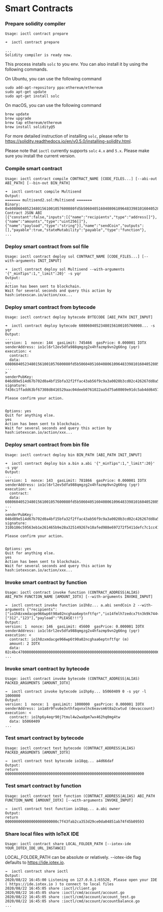 # Smart Contracts

### Prepare solidity compiler <a id="prepare-solidity-compiler"></a>

`Usage: ioctl contract prepare`

```text
➜  ioctl contract prepare

...
Solidity compiler is ready now.

```

This process installs `solc` to you env. You can also install it by using the following commands.

On Ubuntu, you can use the following command

```text
sudo add-apt-repository ppa:ethereum/ethereum
sudo apt-get update
sudo apt-get install solc
```

On macOS, you can use the following command

```text
brew update
brew upgrade
brew tap ethereum/ethereum
brew install solidity@5

```

For more detailed instruction of installing `solc`, please refer to https://solidity.readthedocs.io/en/v0.5.0/installing-solidity.html.

Please note that `ioctl` currently supports `solc` `4.x` and `5.x`. Please make sure you install the current version.

### Compile smart contract <a id="compile-smart-contract"></a>

`Usage: ioctl contract compile CONTRACT_NAME [CODE_FILES...] [--abi-out ABI_PATH] [--bin-out BIN_PATH]`

```text
➜  ioctl contract compile Multisend
Output:
======= multisend2.sol:Multisend =======
Binary:
0x608060405234801561001057600080fd5b5060405160408061096483398101604052805160209091015160008054600160a060020a03191633179055600191909155600255610911806100536000396000f30060806...
Contract JSON ABI
[{"constant":false,"inputs":[{"name":"recipients","type":"address[]"},{"name":"amounts","type":"uint256[]"},{"name":"payload","type":"string"}],"name":"sendCoin","outputs":[],"payable":true,"stateMutability":"payable","type":"function"},
...
```

### Deploy smart contract from sol file <a id="deploy-smart-contract-from-sol-file"></a>

`Usage: ioctl contract deploy sol CONTRACT_NAME [CODE_FILES...] [--with-arguments INIT_INPUT]`

```text
➜  ioctl contract deploy sol Multisend --with-arguments '{"_minTips":1,"_limit":20}' -s yqr
Output:
...
Action has been sent to blockchain.
Wait for several seconds and query this action by hash:iotexscan.io/action/xxx...
```

### Deploy smart contract from bytecode

`Usage: ioctl contract deploy bytecode BYTECODE [ABI_PATH INIT_INPUT]`

```text
➜  ioctl contract deploy bytecode 60806040523480156100105760008... -s yqr
Output:
...
version: 1  nonce: 144  gasLimit: 745466  gasPrice: 0.000001 IOTX
senderAddress: io1cl6rl2ev5dfa988qmgzg2x4hfazmp9vn2g66ng (yqr)
execution: <
  contract:
  data: 608060405234801561001057600080fd5b5060405160408061096483398101604052805160209091015160008054600160a060020a03191633179055600191909155600255610911806100536000396000f300608060405260043610
...
>
senderPubKey: 046d89e514d67b702d0a4bf15bfa32f2ffac43ab56f9c9a3a0020b3cd02c426267dd8a5a03bca5c2fe2487fd0e1539b8d25053ba1fc9db83684ea7a33b70f936f7
signature: f436c1ffadd63bf67308d8416529aac04deeb0761022aa5d75a60869e91dc5ab4dd64576d82ffe1a40e569450c6463accbbe2b9cf9251b0577419f6a6995e48800

Please confirm your action.


Options: yes
Quit for anything else.
yes
Action has been sent to blockchain.
Wait for several seconds and query this action by hash:iotexscan.io/action/xxx...

```

### Deploy smart contract from bin file <a id="deploy-smart-contract-from-bin-file"></a>

`Usage: ioctl contract deploy bin BIN_PATH [ABI_PATH INIT_INPUT]`

```text
➜  ioctl contract deploy bin a.bin a.abi '{"_minTips":1,"_limit":20}' -s yqr
Output:
...
version: 1  nonce: 143  gasLimit: 781866  gasPrice: 0.000001 IOTX
senderAddress: io1cl6rl2ev5dfa988qmgzg2x4hfazmp9vn2g66ng (yqr)
execution: <
  contract:
  data: 608060405234801561001057600080fd5b5060405160408061096483398101604052805160209091015160008054600160a060020a03191633179055600191909155600255610911806100536000396000f300608060405260043610
...
>
senderPubKey: 046d89e514d67b702d0a4bf15bfa32f2ffac43ab56f9c9a3a0020b3cd02c426267dd8a5a03bca5c2fe2487fd0e1539b8d25053ba1fc9db83684ea7a33b70f936f7
signature: 310b186c59563eb1e261465b9e28a325149267e10afed988e697272f5411defc7c1cc419f01c6fbb45e4fbb2f50bcdbfb63fec7bd5e1a0f9ec43d6fcc286462a01

Please confirm your action.


Options: yes
Quit for anything else.
yes
Action has been sent to blockchain.
Wait for several seconds and query this action by hash:iotexscan.io/action/xxx...
```

### Invoke smart contract by function

`Usage: ioctl contract invoke function (CONTRACT_ADDRESS|ALIAS) ABI_PATH FUNCTION_NAME [AMOUNT_IOTX] [--with-arguments INVOKE_INPUT]`

```text
→  ioctl contract invoke function io1h8z... a.abi sendCoin 2 --with-arguments {"recipients":["io1h8zxmdacge966wp6t90a02ncghaa6eptnftfqr","io14fmlh7zedcx7tn3k9k744v54nxnv8zky86tjhj"],"amounts":["312","123"],"payload":"PLEASE!!!"}
Output:
version: 1  nonce: 146  gasLimit: 45600  gasPrice: 0.000001 IOTX
senderAddress: io1cl6rl2ev5dfa988qmgzg2x4hfazmp9vn2g66ng (yqr)
execution: <
  contract: io1h8zxmdacge966wp6t90a02ncghaa6eptnftfqr (m)
  amount: 2 IOTX
  data: 02c4bc47000000000000000000000000000000000000000000000000000000000000006000000000000000000000000000000000000000000000000000000000000000c0000000000000000000000000000000000000000000000000
...
```

### Invoke smart contract by bytecode

`Usage: ioctl contract invoke bytecode (CONTRACT_ADDRESS|ALIAS) PACKED_ARGUMENTS [AMOUNT_IOTX]`

```text
→  ioctl contract invoke bytecode io1hp6y... b5060409 0 -s yqr -l 1000000
Output:
version: 1  nonce: 1  gasLimit: 1000000  gasPrice: 0.000001 IOTX
senderAddress: io1a8r9fvu6e3vthfaqvnxlhc6eavsm6t8a2cwtud (devaccount)
execution: <
  contract: io1hp6y4eqr90j7tmul4w2wa8pm7wx462hq0mg4tw
  data: b5060409
...
```

### Test smart contract by bytecode <a id="test-smart-contract-by-bytecode"></a>

`Usage: ioctl contract test bytecode (CONTRACT_ADDRESS|ALIAS) PACKED_ARGUMENTS [AMOUNT_IOTX]`

```text
→  ioctl contract test bytecode io18qq... a4d66daf
Output:
return 0000000000000000000000000000000000000000000000000000000000000000
```

### Test smart contract by function <a id="test-smart-contract-by-function"></a>

`Usage: ioctl contract test function (CONTRACT_ADDRESS|ALIAS) ABI_PATH FUNCTION_NAME [AMOUNT_IOTX] [--with-arguments INVOKE_INPUT]`

```text
→  ioctl contract test function io18qq... a.abi owner
Output:
return 000000000000000000000000c7f43fab2ca353d29ce0da04851ab74f45b09593
```

### Share local files with IoTeX IDE <a id="share-local-files-with-iotex-ide"></a>

`Usage: ioctl contract share LOCAL_FOLDER_PATH [--iotex-ide YOUR_IOTEX_IDE_URL_INSTANCE]`

LOCAL\_FOLDER\_PATH can be absolute or relatively. --iotex-ide flag defaults to https://ide.iotex.io.

```text
→  ioctl contract share ioctl
Output:
2020/08/22 16:45:00 Listening on 127.0.0.1:65520, Please open your IDE ( https://ide.iotex.io ) to connect to local files
2020/08/22 16:45:05 share :ioctl/client.go
2020/08/22 16:45:05 share :ioctl/cmd/account/account.go
2020/08/22 16:45:05 share :ioctl/cmd/account/account_test.go
2020/08/22 16:45:05 share :ioctl/cmd/account/accountbalance.go
...
```



